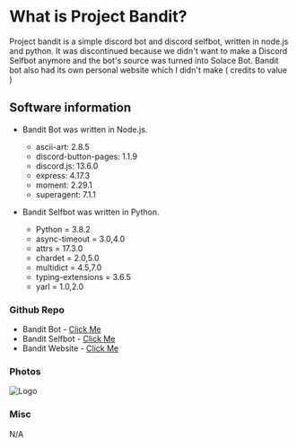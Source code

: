 # What is Project Bandit?
Project bandit is a simple discord bot and discord selfbot, written in node.js and python. It was discontinued because we didn't want to make a Discord Selfbot anymore and the bot's source was turned into Solace Bot. Bandit bot also had its own personal website which I didn't make ( credits to value )

## Software information
- Bandit Bot was written in Node.js.
     - ascii-art: 2.8.5
     - discord-button-pages: 1.1.9
     - discord.js: 13.6.0
     - express: 4.17.3
     - moment: 2.29.1
     - superagent: 7.1.1

- Bandit Selfbot was written in Python.
     - Python = 3.8.2
     - async-timeout = 3.0,4.0
     - attrs = 17.3.0
     - chardet = 2.0,5.0
     - multidict = 4.5,7.0
     - typing-extensions = 3.6.5
     - yarl = 1.0,2.0

### Github Repo
- Bandit Bot - [Click Me](https://github.com/LunaaSan/BanditBot)
- Bandit Selfbot - [Click Me](https://github.com/LunaaSan/BanditBot/tree/main/BanditSelfbot)
- Bandit Website - [Click Me](https://github.com/LunaaSan/BanditBot/tree/main/BanditWebsite)

### Photos
![Logo](https://banditbotwebsite.skidlunaa.repl.co/src/assets/BotLogo.png)

### Misc
N/A
